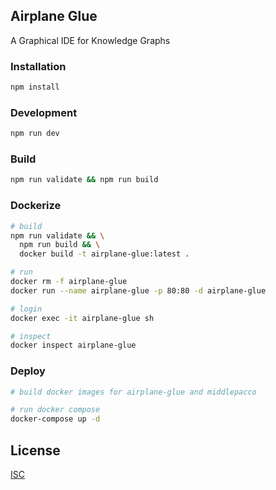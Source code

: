 ## Airplane Glue

A Graphical IDE for Knowledge Graphs

### Installation
```bash
npm install
```

### Development

```bash
npm run dev
```

### Build

```bash
npm run validate && npm run build
```

### Dockerize
```bash
# build
npm run validate && \
  npm run build && \
  docker build -t airplane-glue:latest .

# run
docker rm -f airplane-glue
docker run --name airplane-glue -p 80:80 -d airplane-glue

# login
docker exec -it airplane-glue sh

# inspect
docker inspect airplane-glue
```

### Deploy
```bash
# build docker images for airplane-glue and middlepacco

# run docker compose
docker-compose up -d
```

## License
[ISC](https://opensource.org/licenses/ISC)
